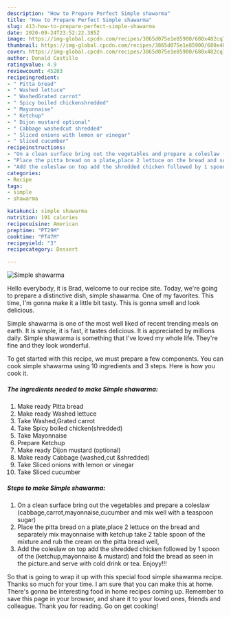 ```yaml
---
description: "How to Prepare Perfect Simple shawarma"
title: "How to Prepare Perfect Simple shawarma"
slug: 413-how-to-prepare-perfect-simple-shawarma
date: 2020-09-24T23:52:22.385Z
image: https://img-global.cpcdn.com/recipes/3865d075e1e85900/680x482cq70/simple-shawarma-recipe-main-photo.jpg
thumbnail: https://img-global.cpcdn.com/recipes/3865d075e1e85900/680x482cq70/simple-shawarma-recipe-main-photo.jpg
cover: https://img-global.cpcdn.com/recipes/3865d075e1e85900/680x482cq70/simple-shawarma-recipe-main-photo.jpg
author: Donald Castillo
ratingvalue: 4.9
reviewcount: 45203
recipeingredient:
- " Pitta bread"
- " Washed lettuce"
- " WashedGrated carrot"
- " Spicy boiled chickenshredded"
- " Mayonnaise"
- " Ketchup"
- " Dijon mustard optional"
- " Cabbage washedcut shredded"
- " Sliced onions with lemon or vinegar"
- " Sliced cucumber"
recipeinstructions:
- "On a clean surface bring out the vegetables and prepare a coleslaw (cabbage,carrot,mayonnaise,cucumber and mix well with a teaspoon sugar)"
- "Place the pitta bread on a plate,place 2 lettuce on the bread and separately mix mayonnaise with ketchup take 2 table spoon of the mixture and rub the cream on the pitta bread well,"
- "Add the coleslaw on top add the shredded chicken followed by 1 spoon of the (ketchup,mayonnaise &amp; mustard) and fold the bread as seen in the picture.and serve with cold drink or tea. Enjoyy!!!"
categories:
- Recipe
tags:
- simple
- shawarma

katakunci: simple shawarma 
nutrition: 191 calories
recipecuisine: American
preptime: "PT29M"
cooktime: "PT47M"
recipeyield: "3"
recipecategory: Dessert

---
```



![Simple shawarma](https://img-global.cpcdn.com/recipes/3865d075e1e85900/680x482cq70/simple-shawarma-recipe-main-photo.jpg)

Hello everybody, it is Brad, welcome to our recipe site. Today, we're going to prepare a distinctive dish, simple shawarma. One of my favorites. This time, I'm gonna make it a little bit tasty. This is gonna smell and look delicious.

Simple shawarma is one of the most well liked of recent trending meals on earth. It is simple, it is fast, it tastes delicious. It is appreciated by millions daily. Simple shawarma is something that I've loved my whole life. They're fine and they look wonderful.




To get started with this recipe, we must prepare a few components. You can cook simple shawarma using 10 ingredients and 3 steps. Here is how you cook it.

<!--inarticleads1-->

##### The ingredients needed to make Simple shawarma:

1. Make ready  Pitta bread
1. Make ready  Washed lettuce
1. Take  Washed,Grated carrot
1. Take  Spicy boiled chicken(shredded)
1. Take  Mayonnaise
1. Prepare  Ketchup
1. Make ready  Dijon mustard (optional)
1. Make ready  Cabbage (washed,cut &amp;shredded)
1. Take  Sliced onions with lemon or vinegar
1. Take  Sliced cucumber




<!--inarticleads2-->

##### Steps to make Simple shawarma:

1. On a clean surface bring out the vegetables and prepare a coleslaw (cabbage,carrot,mayonnaise,cucumber and mix well with a teaspoon sugar)
1. Place the pitta bread on a plate,place 2 lettuce on the bread and separately mix mayonnaise with ketchup take 2 table spoon of the mixture and rub the cream on the pitta bread well,
1. Add the coleslaw on top add the shredded chicken followed by 1 spoon of the (ketchup,mayonnaise &amp; mustard) and fold the bread as seen in the picture.and serve with cold drink or tea. Enjoyy!!!




So that is going to wrap it up with this special food simple shawarma recipe. Thanks so much for your time. I am sure that you can make this at home. There's gonna be interesting food in home recipes coming up. Remember to save this page in your browser, and share it to your loved ones, friends and colleague. Thank you for reading. Go on get cooking!

